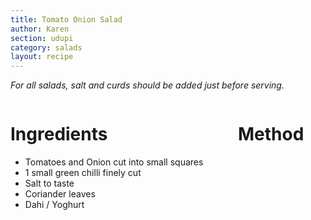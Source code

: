 ```yaml
---
title: Tomato Onion Salad
author: Karen
section: udupi
category: salads
layout: recipe
---
```

_For all salads, salt and curds should be added just before serving._
<br>
<div class='columns'> <div class='column is-one-third p-3' markdown='1'>

# Ingredients

* Tomatoes and Onion cut into small squares
* 1 small green chilli finely cut
* Salt to taste
* Coriander leaves
* Dahi / Yoghurt



</div> <div class='column is-two-thirds p-3' markdown='1'>

# Method



</div> </div>